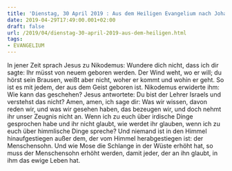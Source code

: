 ```yaml
---
title: 'Dienstag, 30 April 2019 : Aus dem Heiligen Evangelium nach Johannes - Joh 3,7-15.'
date: 2019-04-29T17:49:00.001+02:00
draft: false
url: /2019/04/dienstag-30-april-2019-aus-dem-heiligen.html
tags: 
- EVANGELIUM
---
```


In jener Zeit sprach Jesus zu Nikodemus: Wundere dich nicht, dass ich dir sagte: Ihr müsst von neuem geboren werden. Der Wind weht, wo er will; du hörst sein Brausen, weißt aber nicht, woher er kommt und wohin er geht. So ist es mit jedem, der aus dem Geist geboren ist. Nikodemus erwiderte ihm: Wie kann das geschehen? Jesus antwortete: Du bist der Lehrer Israels und verstehst das nicht? Amen, amen, ich sage dir: Was wir wissen, davon reden wir, und was wir gesehen haben, das bezeugen wir, und doch nehmt ihr unser Zeugnis nicht an. Wenn ich zu euch über irdische Dinge gesprochen habe und ihr nicht glaubt, wie werdet ihr glauben, wenn ich zu euch über himmlische Dinge spreche? Und niemand ist in den Himmel hinaufgestiegen außer dem, der vom Himmel herabgestiegen ist: der Menschensohn. Und wie Mose die Schlange in der Wüste erhöht hat, so muss der Menschensohn erhöht werden, damit jeder, der an ihn glaubt, in ihm das ewige Leben hat.